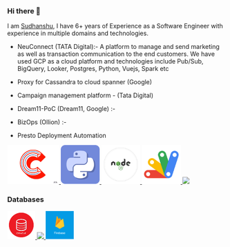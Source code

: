 ### Hi there 👋

<!--
**sudhanshuptl/sudhanshuptl** is a ✨ _special_ ✨ repository because its `README.md` (this file) appears on your GitHub profile.

Here are some ideas to get you started:

- 🔭 I’m currently working on ...
- 🌱 I’m currently learning ...
- 👯 I’m looking to collaborate on ...
- 🤔 I’m looking for help with ...
- 💬 Ask me about ...
- 📫 How to reach me: ...
- 😄 Pronouns: ...
- ⚡ Fun fact: ...
-->
I am [Sudhanshu](https://www.linkedin.com/in/sudhanshuptl/), I have 6+ years of Experience as a Software Engineer with experience in multiple domains and technologies.

 - NeuConnect (TATA Digital):- A platform to manage and send marketing as well as transaction communication to the end customers. We have used GCP as a cloud platform and technologies include Pub/Sub, BigQuery, Looker, Postgres, Python, Vuejs, Spark etc

 - Proxy for Cassandra to cloud spanner (Google)
 - Campaign management platform - (Tata Digital)
 - Dream11-PoC (Dream11, Google) :- 
 - BizOps (Ollion) :-
 - Presto Deployment Automation
   


<p float="left">
  <a href="http://beginer2cs.blogspot.com/" target="_blank" >
    <img src="https://github.com/sudhanshuptl/sudhanshuptl/blob/main/asset/c_programming.gif"  height="90" />
  </a>
  <a href="https://www.python.org/" target="_blank" >
    <img src="https://github.com/sudhanshuptl/sudhanshuptl/blob/main/asset/python.gif"  height="90" />
  </a>
  <a href="https://nodejs.org/en/" target="_blank" >
    <img src="https://github.com/sudhanshuptl/sudhanshuptl/blob/main/asset/NODEJS_CIRCLE.gif"  height="90" />
  </a>
   <a href="https://developers.google.com/apps-script" target="_blank" >
    <img src="https://github.com/sudhanshuptl/sudhanshuptl/blob/main/asset/appscript.png"  height="90" />
  </a>
   <a href="https://golang.org/" target="_blank" >
    <img src="https://raw.githubusercontent.com/raj2391/raj2391/master/assets/golang.gif"  height="90" />
  </a>
 </p>

### Databases
<p float="left">
   <a href="https://www.oracle.com/in/database/" target="_blank" >
    <img src="https://github.com/sudhanshuptl/sudhanshuptl/blob/main/asset/oracledb.png" height="65" />
  </a>
  <a href="https://www.mysql.com/" target="_blank" >
    <img src="https://download.logo.wine/logo/MySQL/MySQL-Logo.wine.png" height="65" />
  </a>
  <a href="https://firebase.google.com/" target="_blank" >
    <img src="https://github.com/sudhanshuptl/sudhanshuptl/blob/main/asset/firebase.png" height="65" />
  </a>
</p>
